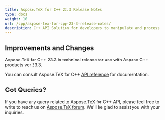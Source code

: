 ```yaml
---
title: Aspose.TeX for C++ 23.3 Release Notes
type: docs
weight: 10
url: /cpp/aspose-tex-for-cpp-23-3-release-notes/
description: C++ API Solution for developers to manipulate and process TeX and LaTeX files. Release Notes of Aspose.TeX API solution for C++ | Release 2023.03
---
```


## Improvements and Changes

Aspose.TeX for C++ 23.3 is technical release for use with Aspose C++ products ver 23.3.

You can consult Aspose.TeX for C++ [API reference](https://reference.aspose.com/tex/cpp/) for documentation.
 
## Got Queries?
If you have any query related to Aspose.TeX for C++ API, please feel free to write to reach us on [Aspose.TeX forum](https://forum.aspose.com/c/tex/). We'll be glad to assist you with your inquiries.
